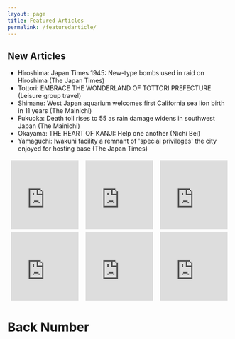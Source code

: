```yaml
---
layout: page
title: Featured Articles
permalink: /featuredarticle/
---
```


## New Articles
- Hiroshima: Japan Times 1945: New-type bombs used in raid on Hiroshima (The Japan Times)
- Tottori: EMBRACE THE WONDERLAND OF TOTTORI PREFECTURE (Leisure group travel)
- Shimane: West Japan aquarium welcomes first California sea lion birth in 11 years (The Mainichi)
- Fukuoka: Death toll rises to 55 as rain damage widens in southwest Japan (The Mainichi)
- Okayama: THE HEART OF KANJI: Help one another (Nichi Bei)
- Yamaguchi: Iwakuni facility a remnant of 'special privileges' the city enjoyed for hosting base (The Japan Times)


<table style="border:none;">
  <tbody style="border:none;">
    <tr style="border:none;">
      <td style="border:none;">
        <iframe 
  class="hatenablogcard" 
  style="width:100%;height:155px;max-width:680px;" 
  title="Japan Rail Pass (JR Pass)" 
  src="https://hatenablog-parts.com/embed?url=https://www.japantimes.co.jp/news/2020/08/01/national/history/japan-times-1945-new-type-bombs-used-raid-hiroshima/#.XylOVS0oe3U" 
  width="300" height="150" frameborder="0" scrolling="no">
</iframe></td>
      <td style="border:none;">
      <iframe 
  class="hatenablogcard" 
  style="width:100%;height:155px;max-width:680px;" 
  title="Japan Rail Pass (JR Pass)" 
  src="https://hatenablog-parts.com/embed?url=https://leisuregrouptravel.com/embrace-the-wonderland-of-tottori-prefecture/" 
  width="300" height="150" frameborder="0" scrolling="no">
</iframe>
      </td>
      <td style="border:none;">
        <iframe 
  class="hatenablogcard" 
  style="width:100%;height:155px;max-width:680px;" 
  title="Japan Rail Pass (JR Pass)" 
  src="https://hatenablog-parts.com/embed?url=https://mainichi.jp/english/articles/20200803/p2a/00m/0na/009000c" 
  width="300" height="150" frameborder="0" scrolling="no">
</iframe>
      </td>
    </tr>
    <tr style="border:none;">
      <td style="border:none;">
      <iframe 
  class="hatenablogcard" 
  style="width:100%;height:155px;max-width:680px;" 
  title="Japan Rail Pass (JR Pass)" 
  src="https://hatenablog-parts.com/embed?url=https://mainichi.jp/english/articles/20200707/p2g/00m/0na/072000c" 
  width="300" height="150" frameborder="0" scrolling="no">
</iframe>
      </td>
      <td style="border:none;">
      <iframe 
  class="hatenablogcard" 
  style="width:100%;height:155px;max-width:680px;" 
  title="Japan Rail Pass (JR Pass)" 
  src="https://hatenablog-parts.com/embed?url=https://www.nichibei.org/2020/07/the-heart-of-kanji-help-one-another/" 
  width="300" height="150" frameborder="0" scrolling="no">
</iframe>
      </td>
      <td style="border:none;">
      <iframe 
  class="hatenablogcard" 
  style="width:100%;height:155px;max-width:680px;" 
  title="Japan Rail Pass (JR Pass)" 
  src="https://hatenablog-parts.com/embed?url=https://www.japantimes.co.jp/news/2020/07/24/national/iwakuni-special-privileges-us-base-military/" 
  width="300" height="150" frameborder="0" scrolling="no">
        </iframe></td></tr></tbody></table>



# Back Number


